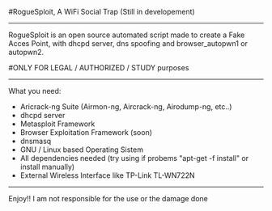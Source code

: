 #RogueSploit, A WiFi Social Trap (Still in developement)

***
RogueSploit is an open source automated script made to create a Fake Acces Point, with dhcpd server, dns spoofing and browser_autopwn1 or autopwn2.

#ONLY FOR LEGAL / AUTHORIZED / STUDY purposes

***

What you need:
- Aricrack-ng Suite (Airmon-ng, Aircrack-ng, Airodump-ng, etc..)
- dhcpd server
- Metasploit Framework
- Browser Exploitation Framework (soon)
- dnsmasq
- GNU / Linux based Operating Sistem
- All dependencies needed (try using if probems "apt-get -f install" or install manually)
- External Wireless Interface like TP-Link TL-WN722N

***

Enjoy!!
I am not responsible for the use or the damage done
